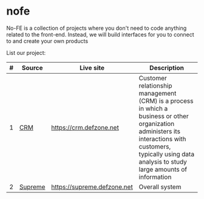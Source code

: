 # nofe

No-FE is a collection of projects where you don't need to code anything related to the front-end. Instead, we will build interfaces for you to connect to and create your own products

List our project:

|#|Source|Live site|Description|
|-|-|-|-|
|1|[CRM](https://github.com/f7deat/crm)|https://crm.defzone.net|Customer relationship management (CRM) is a process in which a business or other organization administers its interactions with customers, typically using data analysis to study large amounts of information|
|2|[Supreme](https://github.com/f7deat/supreme)|https://supreme.defzone.net|Overall system|
